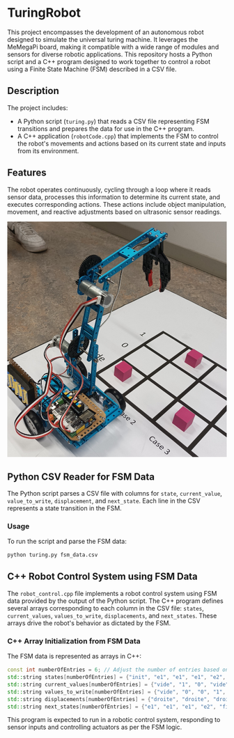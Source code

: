 # TuringRobot
This project encompasses the development of an autonomous robot designed to simulate the universal turing machine. It leverages the MeMegaPi board, making it compatible with a wide range of modules and sensors for diverse robotic applications.
This repository hosts a Python script and a C++ program designed to work together to control a robot using a Finite State Machine (FSM) described in a CSV file.

## Description

The project includes:

- A Python script (`turing.py`) that reads a CSV file representing FSM transitions and prepares the data for use in the C++ program.
- A C++ application (`robotCode.cpp`) that implements the FSM to control the robot's movements and actions based on its current state and inputs from its environment.

## Features

The robot operates continuously, cycling through a loop where it reads sensor data, processes this information to determine its current state, and executes corresponding actions. These actions include object manipulation, movement, and reactive adjustments based on ultrasonic sensor readings.

![Robot in Action](images/robot.jpg)

## Python CSV Reader for FSM Data

The Python script parses a CSV file with columns for `state`, `current_value`, `value_to_write`, `displacement`, and `next_state`. Each line in the CSV represents a state transition in the FSM.

### Usage

To run the script and parse the FSM data:

```bash
python turing.py fsm_data.csv
``` 

## C++ Robot Control System using FSM Data

The `robot_control.cpp` file implements a robot control system using FSM data provided by the output of the Python script. The C++ program defines several arrays corresponding to each column in the CSV file: `states`, `current_values`, `values_to_write`, `displacements`, and `next_states`. These arrays drive the robot's behavior as dictated by the FSM.

### C++ Array Initialization from FSM Data

The FSM data is represented as arrays in C++:

```cpp
const int numberOfEntries = 6; // Adjust the number of entries based on the CSV data
std::string states[numberOfEntries] = {"init", "e1", "e1", "e1", "e2", "e2"};
std::string current_values[numberOfEntries] = {"vide", "1", "0", "vide", "vide", "0"};
std::string values_to_write[numberOfEntries] = {"vide", "0", "0", "1", "1", "0"};
std::string displacements[numberOfEntries] = {"droite", "droite", "droite", "gauche", "droite", "gauche"};
std::string next_states[numberOfEntries] = {"e1", "e1", "e1", "e2", "fin", "e2"};
```

This program is expected to run in a robotic control system, responding to sensor inputs and controlling actuators as per the FSM logic.



